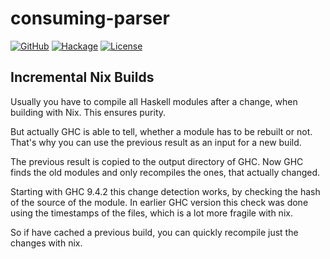 # consuming-parser

[![GitHub](https://img.shields.io/github/v/tag/jumper149/consuming-parser)](https://github.com/jumper149/consuming-parser/tags)
[![Hackage](https://img.shields.io/hackage/v/consuming-parser.svg)](http://hackage.haskell.org/package/consuming-parser)
[![License](https://img.shields.io/github/license/jumper149/consuming-parser)](./LICENSE)

## Incremental Nix Builds
Usually you have to compile all Haskell modules after a change, when building with Nix.
This ensures purity.

But actually GHC is able to tell, whether a module has to be rebuilt or not.
That's why you can use the previous result as an input for a new build.

The previous result is copied to the output directory of GHC.
Now GHC finds the old modules and only recompiles the ones, that actually changed.

Starting with GHC 9.4.2 this change detection works, by checking the hash of the source of the module.
In earlier GHC version this check was done using the timestamps of the files, which is a lot more fragile with nix.

So if have cached a previous build, you can quickly recompile just the changes with nix.
